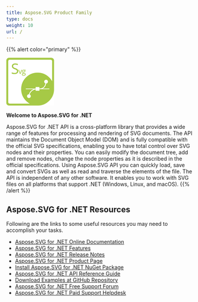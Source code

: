 ```yaml
---
title: Aspose.SVG Product Family
type: docs
weight: 10
url: /
---
```


{{% alert color="primary" %}} 

**![Aspose.SVG for .NET Product Logo](home_1)**

**Welcome to Aspose.SVG for .NET**

Aspose.SVG for .NET API is a cross-platform library that provides a wide range of features for processing and rendering of SVG documents. The API maintains the Document Object Model (DOM) and is fully compatible with the official SVG specifications, enabling you to have total control over SVG nodes and their properties. You can easily modify the document tree, add and remove nodes, change the node properties as it is described in the official specifications. Using Aspose.SVG API you can quickly load, save and convert SVGs as well as read and traverse the elements of the file. The API is independent of any other software. It enables you to work with SVG files on all platforms that support .NET (Windows, Linux, and macOS).
{{% /alert %}} 

## **Aspose.SVG for .NET Resources**

Following are the links to some useful resources you may need to accomplish your tasks.

- [Aspose.SVG for .NET Online Documentation](/svg/net/)
- [Aspose.SVG for .NET Features](/svg/net/features-list/)
- [Aspose.SVG for .NET Release Notes](/svg/net/release-notes/)
- [Aspose.SVG for .NET Product Page](https://products.aspose.com/svg/net)
- [Install Aspose.SVG for .NET NuGet Package](https://www.nuget.org/packages/Aspose.SVG/)
- [Aspose.SVG for .NET API Reference Guide](https://apireference.aspose.com/net/svg)
- [Download Examples at GitHub Repository](https://github.com/aspose-svg/Aspose.SVG-for-.NET)
- [Aspose.SVG for .NET Free Support Forum](https://github.com/aspose-svg/Aspose.SVG-for-.NET)
- [Aspose.SVG for .NET Paid Support Helpdesk](https://helpdesk.aspose.com/)




